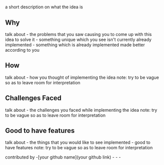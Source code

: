 # <Idea title>

a short description on what the idea is 

## Why

talk about 
    - the problems that you saw causing you to come up with this idea to solve it 
    - something unique which you see isn't currently already implemented
    - something which is already implemented made better according to you

## How 

talk about 
    - how you thought of implementing the idea
    note: try to be vague so as to leave room for interpretation

## Challenges Faced

talk about 
    - the challenges you faced while implementing the idea
    note: try to be vague so as to leave room for interpretation

## Good to have features

talk about 
    - the things that you would like to see implemented
    - good to have features
    note: try to be vague so as to leave room for interpretation

contributed by 
    -[your github name](your github link)
    -
    -
    -